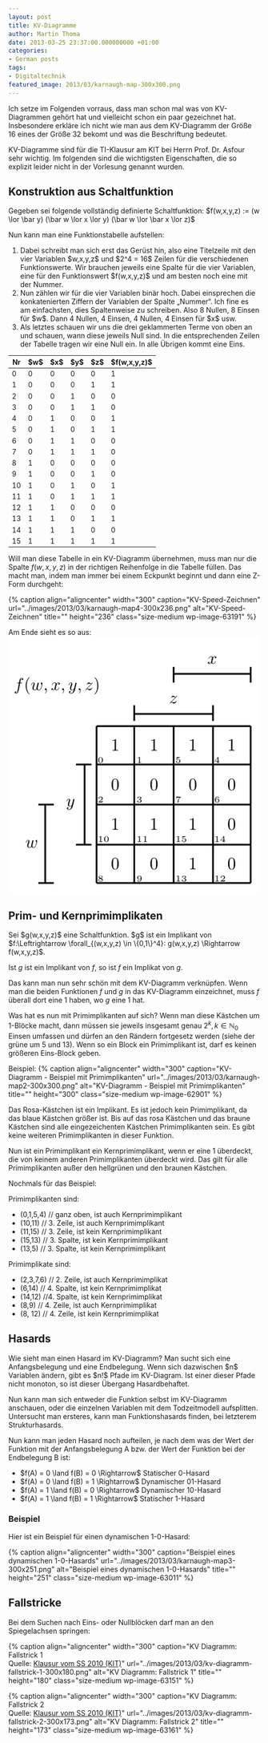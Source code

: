 ```yaml
---
layout: post
title: KV-Diagramme
author: Martin Thoma
date: 2013-03-25 23:37:00.000000000 +01:00
categories:
- German posts
tags:
- Digitaltechnik
featured_image: 2013/03/karnaugh-map-300x300.png
---
```

<div class="info">Ich setze im Folgenden vorraus, dass man schon mal was von KV-Diagrammen geh&ouml;rt hat und vielleicht schon ein paar gezeichnet hat. Insbesondere erkl&auml;re ich nicht wie man aus dem KV-Diagramm der Gr&ouml;&szlig;e 16 eines der Gr&ouml;&szlig;e 32 bekomt und was die Beschriftung bedeutet.</div>

KV-Diagramme sind f&uuml;r die TI-Klausur am KIT bei Herrn Prof. Dr. Asfour sehr wichtig. Im folgenden sind die wichtigsten Eigenschaften, die so explizit leider nicht in der Vorlesung genannt wurden.

<h2>Konstruktion aus Schaltfunktion</h2>
Gegeben sei folgende vollst&auml;ndig definierte Schaltfunktion:
$f(w,x,y,z) := (w \lor \bar y) (\bar w \lor x \lor y) (\bar w \lor \bar x \lor z)$

Nun kann man eine Funktionstabelle aufstellen:
<ol>
  <li>Dabei schreibt man sich erst das Ger&uuml;st hin, also eine Titelzeile mit den vier Variablen $w,x,y,z$ und $2^4 = 16$ Zeilen f&uuml;r die verschiedenen Funktionswerte. Wir brauchen jeweils eine Spalte f&uuml;r die vier Variablen, eine f&uuml;r den Funktionswert $f(w,x,y,z)$ und am besten noch eine mit der Nummer.</li>
  <li>Nun z&auml;hlen wir f&uuml;r die vier Variablen bin&auml;r hoch. Dabei einsprechen die konkatenierten Ziffern der Variablen der Spalte &bdquo;Nummer&ldquo;. Ich fine es am einfachsten, dies Spaltenweise zu schreiben. Also 8 Nullen, 8 Einsen f&uuml;r $w$. Dann 4 Nullen, 4 Einsen, 4 Nullen, 4 Einsen f&uuml;r $x$ usw.</li>
<li>Als letztes schauen wir uns die drei geklammerten Terme von oben an und schauen, wann diese jeweils Null sind. In die entsprechenden Zeilen der Tabelle tragen wir eine Null ein. In alle &Uuml;brigen kommt eine Eins.</li>
</ol>

<table>
  <thead>
    <tr>
      <th>Nr</th>
      <th>$w$</th>
      <th>$x$</th>
      <th>$y$</th>
      <th>$z$</th>
      <th>$f(w,x,y,z)$</th>
    </tr>
  </thead>
  <tbody>
    <tr>
      <td>0</td>
      <td>0</td>
      <td>0</td>
      <td>0</td>
      <td>0</td>
      <td>1</td>
    </tr>
    <tr>
      <td>1</td>
      <td>0</td>
      <td>0</td>
      <td>0</td>
      <td>1</td>
      <td>1</td>
    </tr>
    <tr>
      <td>2</td>
      <td>0</td>
      <td>0</td>
      <td>1</td>
      <td>0</td>
      <td>0</td>
    </tr>
    <tr>
      <td>3</td>
      <td>0</td>
      <td>0</td>
      <td>1</td>
      <td>1</td>
      <td>0</td>
    </tr>
    <tr>
      <td>4</td>
      <td>0</td>
      <td>1</td>
      <td>0</td>
      <td>0</td>
      <td>1</td>
    </tr>
    <tr>
      <td>5</td>
      <td>0</td>
      <td>1</td>
      <td>0</td>
      <td>1</td>
      <td>1</td>
    </tr>
    <tr>
      <td>6</td>
      <td>0</td>
      <td>1</td>
      <td>1</td>
      <td>0</td>
      <td>0</td>
    </tr>
    <tr>
      <td>7</td>
      <td>0</td>
      <td>1</td>
      <td>1</td>
      <td>1</td>
      <td>0</td>
    </tr>
    <tr>
      <td>8</td>
      <td>1</td>
      <td>0</td>
      <td>0</td>
      <td>0</td>
      <td>0</td>
    </tr>
    <tr>
      <td>9</td>
      <td>1</td>
      <td>0</td>
      <td>0</td>
      <td>1</td>
      <td>0</td>
    </tr>
    <tr>
      <td>10</td>
      <td>1</td>
      <td>0</td>
      <td>1</td>
      <td>0</td>
      <td>1</td>
    </tr>
    <tr>
      <td>11</td>
      <td>1</td>
      <td>0</td>
      <td>1</td>
      <td>1</td>
      <td>1</td>
    </tr>
    <tr>
      <td>12</td>
      <td>1</td>
      <td>1</td>
      <td>0</td>
      <td>0</td>
      <td>0</td>
    </tr>
    <tr>
      <td>13</td>
      <td>1</td>
      <td>1</td>
      <td>0</td>
      <td>1</td>
      <td>1</td>
    </tr>
    <tr>
      <td>14</td>
      <td>1</td>
      <td>1</td>
      <td>1</td>
      <td>0</td>
      <td>0</td>
    </tr>
    <tr>
      <td>15</td>
      <td>1</td>
      <td>1</td>
      <td>1</td>
      <td>1</td>
      <td>1</td>
    </tr>
  </tbody>
</table>

Will man diese Tabelle in ein KV-Diagramm &uuml;bernehmen, muss man nur die Spalte $f(w,x,y,z)$ in der richtigen Reihenfolge in die Tabelle f&uuml;llen. Das macht man, indem man immer bei einem Eckpunkt beginnt und dann eine Z-Form durchgeht:

{% caption align="aligncenter" width="300" caption="KV-Speed-Zeichnen" url="../images/2013/03/karnaugh-map4-300x236.png" alt="KV-Speed-Zeichnen" title="" height="236" class="size-medium wp-image-63191" %}

Am Ende sieht es so aus:
<img src="../images/2013/03/karnaugh-map1.png" alt="KV-Diagramm" width="512" height="512" class="size-full wp-image-62871" />

<h2>Prim- und Kernprimimplikaten</h2>
Sei $g(w,x,y,z)$ eine Schaltfunktion.
$g$ ist ein Implikant von $f:\Leftrightarrow \forall_{(w,x,y,z) \in \{0,1\}^4}: g(w,x,y,z) \Rightarrow f(w,x,y,z)$.

Ist $g$ ist ein Implikant von $f$, so ist $f$ ein Implikat von $g$.


Das kann man nun sehr sch&ouml;n mit dem KV-Diagramm verkn&uuml;pfen. Wenn man die beiden Funktionen $f$ und $g$ in das KV-Diagramm einzeichnet, muss $f$ &uuml;berall dort eine 1 haben, wo $g$ eine 1 hat.

Was hat es nun mit Primimplikanten auf sich? Wenn man diese K&auml;stchen um 1-Bl&ouml;cke macht, dann m&uuml;ssen sie jeweils insgesamt genau $2^k, k \in \mathbb{N}_0$ Einsen umfassen und d&uuml;rfen an den R&auml;ndern fortgesetz werden (siehe der gr&uuml;ne um 5 und 13). Wenn so ein Block ein Primimplikant ist, darf es keinen gr&ouml;&szlig;eren Eins-Block geben.

Beispiel:
{% caption align="aligncenter" width="300" caption="KV-Diagramm - Beispiel mit Primimplikanten" url="../images/2013/03/karnaugh-map2-300x300.png" alt="KV-Diagramm - Beispiel mit Primimplikanten" title="" height="300" class="size-medium wp-image-62901" %}

Das Rosa-K&auml;stchen ist ein Implikant. Es ist jedoch kein Primimplikant, da das blaue K&auml;stchen gr&ouml;&szlig;er ist. Bis auf das rosa K&auml;stchen und das braune K&auml;stchen sind alle eingezeichenten K&auml;stchen Primimplikanten sein. Es gibt keine weiteren Primimplikanten in dieser Funktion.

Nun ist ein Primimplikant ein Kernprimimplikant, wenn er eine 1 &uuml;berdeckt, die von keinem anderen Primimplikanten &uuml;berdeckt wird. Das gilt f&uuml;r alle Primimplikanten au&szlig;er den hellgr&uuml;nen und den braunen K&auml;stchen.

Nochmals f&uuml;r das Beispiel:

Primimplikanten sind:
<ul>
 <li>(0,1,5,4) // ganz oben, ist auch Kernprimimplikant</li>
 <li>(10,11) // 3. Zeile, ist auch Kernprimimplikant</li>
 <li>(11,15) // 3. Zeile, ist kein Kernprimimplikant</li>
 <li>(15,13) // 3. Spalte, ist kein Kernprimimplikant</li>
 <li>(13,5) // 3. Spalte, ist kein Kernprimimplikant</li>
</ul>

Primimplikate sind:
<ul>
 <li>(2,3,7,6) // 2. Zeile, ist auch Kernprimimplikat</li>
 <li>(6,14) // 4. Spalte, ist kein Kernprimimplikat</li>
 <li>(14,12) //4. Spalte, ist kein Kernprimimplikat</li>
 <li>(8,9) // 4. Zeile, ist auch Kernprimimplikat</li>
 <li>(8, 12) // 4. Zeile, ist kein Kernprimimplikat</li>
</ul>

<h2>Hasards</h2>
Wie sieht man einen Hasard im KV-Diagramm? Man sucht sich eine Anfangsbelegung und eine Endbelegung. Wenn sich dazwischen $n$ Variablen &auml;ndern, gibt es $n!$ Pfade im KV-Diagram. Ist einer dieser Pfade nicht monoton, so ist dieser &Uuml;bergang Hasardbehaftet.

Nun kann man sich entweder die Funktion selbst im KV-Diagramm anschauen, oder die einzelnen Variablen mit dem Todzeitmodell aufsplitten. Untersucht man ersteres, kann man Funktionshasards finden, bei letzterem Strukturhasards.

Nun kann man jeden Hasard noch aufteilen, je nach dem was der Wert der Funktion mit der Anfangsbelegung A bzw. der Wert der Funktion bei der Endbelegung B ist:
<ul>
  <li>$f(A) = 0 \land f(B) = 0 \Rightarrow$ Statischer 0-Hasard</li>
  <li>$f(A) = 0 \land f(B) = 1 \Rightarrow$ Dynamischer 01-Hasard</li>
  <li>$f(A) = 1 \land f(B) = 0 \Rightarrow$ Dynamischer 10-Hasard</li>
  <li>$f(A) = 1 \land f(B) = 1 \Rightarrow$ Statischer 1-Hasard</li>
</ul>

<h3>Beispiel</h3>
Hier ist ein Beispiel f&uuml;r einen dynamischen 1-0-Hasard:

{% caption align="aligncenter" width="300" caption="Beispiel eines dynamischen 1-0-Hasards" url="../images/2013/03/karnaugh-map3-300x251.png" alt="Beispiel eines dynamischen 1-0-Hasards" title="" height="251" class="size-medium wp-image-63011" %}

<h2>Fallstricke</h2>
Bei dem Suchen nach Eins- oder Nullbl&ouml;cken darf man an den Spiegelachsen springen:

{% caption align="aligncenter" width="300" caption="KV Diagramm: Fallstrick 1<br />Quelle: <a href='http://ti.ira.uka.de/Klausur/AlteKlausuren/m_ss_10.pdf#page=2'>Klausur vom SS 2010 (KIT)</a>" url="../images/2013/03/kv-diagramm-fallstrick-1-300x180.png" alt="KV Diagramm: Fallstrick 1" title="" height="180" class="size-medium wp-image-63151" %}

{% caption align="aligncenter" width="300" caption="KV Diagramm: Fallstrick 2<br />Quelle: <a href='http://ti.ira.uka.de/Klausur/AlteKlausuren/m_ss_10.pdf#page=2'>Klausur vom SS 2010 (KIT)</a>" url="../images/2013/03/kv-diagramm-fallstrick-2-300x173.png" alt="KV Diagramm: Fallstrick 2" title="" height="173" class="size-medium wp-image-63161" %}
